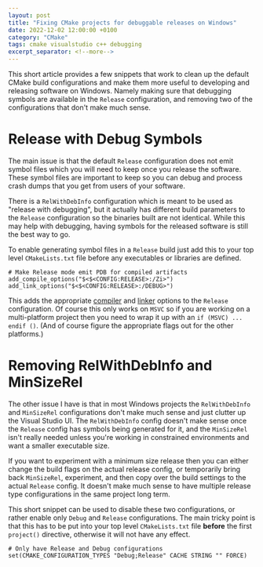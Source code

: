 ```yaml
---
layout: post
title: "Fixing CMake projects for debuggable releases on Windows"
date: 2022-12-02 12:00:00 +0100
category: "CMake"
tags: cmake visualstudio c++ debugging
excerpt_separator: <!--more-->
---
```


This short article provides a few snippets that work to clean up the default CMake build configurations and make them more useful to developing and releasing software on Windows. Namely making sure that debugging symbols are available in the `Release` configuration, and removing two of the configurations that don't make much sense.

<!--more-->

# Release with Debug Symbols

The main issue is that the default `Release` configuration does not emit symbol files which you will need to keep once you release the software. These symbol files are important to keep so you can debug and process crash dumps that you get from users of your software. 

There is a `RelWithDebInfo` configuration which is meant to be used as "release with debugging", but it actually has different build parameters to the `Release` configuration so the binaries built are not identical. While this may help with debugging, having symbols for the released software is still the best way to go.

To enable generating symbol files in a `Release` build just add this to your top level `CMakeLists.txt` file before any executables or libraries are defined.

```
# Make Release mode emit PDB for compiled artifacts
add_compile_options("$<$<CONFIG:RELEASE>:/Zi>")
add_link_options("$<$<CONFIG:RELEASE>:/DEBUG>")
```

This adds the appropriate [compiler](https://learn.microsoft.com/en-us/cpp/build/reference/z7-zi-zi-debug-information-format?view=msvc-170) and [linker](https://learn.microsoft.com/en-us/cpp/build/reference/debug-generate-debug-info?view=msvc-170) options to the `Release` configuration. Of course this only works on `MSVC` so if you are working on a multi-platform project then you need to wrap it up with an `if (MSVC) ... endif ()`. (And of course figure the appropriate flags out for the other platforms.)

# Removing RelWithDebInfo and MinSizeRel

The other issue I have is that in most Windows projects the `RelWithDebInfo` and `MinSizeRel` configurations don't make much sense and just clutter up the Visual Studio UI. The `RelWithDebInfo` config doesn't make sense once the `Release` config has symbols being generated for it, and the `MinSizeRel` isn't really needed unless you're working in constrained environments and want a smaller executable size. 

If you want to experiment with a minimum size release then you can either change the build flags on the actual release config, or temporarily bring back `MinSizeRel`, experiment, and then copy over the build settings to the actual `Release` config. It doesn't make much sense to have multiple release type configurations in the same project long term.

This short snippet can be used to disable these two configurations, or rather enable only `Debug` and `Release` configurations. The main tricky point is that this has to be put into your top level `CMakeLists.txt` file **before** the first `project()` directive, otherwise it will not have any effect.

```
# Only have Release and Debug configurations
set(CMAKE_CONFIGURATION_TYPES "Debug;Release" CACHE STRING "" FORCE)
```
